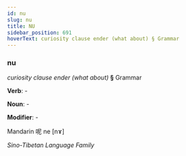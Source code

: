 ```yaml
---
id: nu
slug: nu
title: NU
sidebar_position: 691
hoverText: curiosity clause ender (what about) § Grammar
---
```


### nu

*curiosity clause ender (what about)* **§** Grammar

**Verb**: -

**Noun**: -

**Modifier**: -

Mandarin 呢 ne [nɤ]

*Sino-Tibetan Language Family*